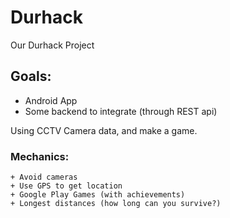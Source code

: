 # Durhack
Our Durhack Project

## Goals:
+ Android App
+ Some backend to integrate (through REST api)

Using CCTV Camera data, and make a game.

### Mechanics:
	+ Avoid cameras
	+ Use GPS to get location
	+ Google Play Games (with achievements)
	+ Longest distances (how long can you survive?)
